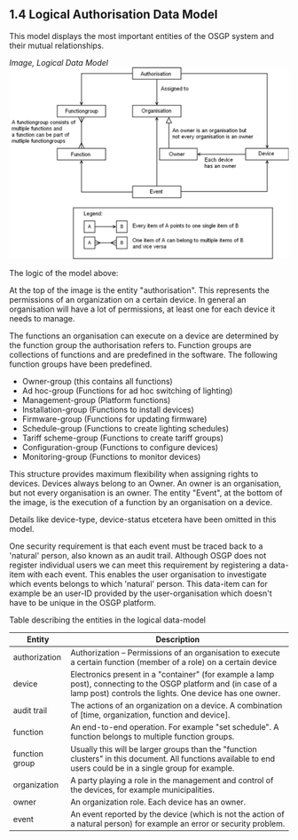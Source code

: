 ## 1.4 Logical Authorisation Data Model

This model displays the most important entities of the OSGP system and their mutual relationships.

_Image, Logical Data Model_
 ![alt text](./logical-data-model.png "Logical Data Model")

The logic of the model above:

At the top of the image is the entity "authorisation". This represents the permissions of an organization on a certain device. In general an organisation will have a lot of permissions, at least one for each device it needs to manage.

The functions an organisation can execute on a device are determined by the function group the authorisation refers to. Function groups are collections of functions and are predefined in the software. The following function groups have been predefined.

- Owner-group (this contains all functions)
- Ad hoc-group (Functions for ad hoc switching of lighting)
- Management-group (Platform functions)
- Installation-group (Functions to install devices)
- Firmware-group (Functions for updating firmware)
- Schedule-group (Functions to create lighting schedules)
- Tariff scheme-group (Functions to create tariff groups)
- Configuration-group (Functions to configure devices)
- Monitoring-group (Functions to monitor devices)

This structure provides maximum flexibility when assigning rights to devices. Devices always belong to an Owner. An owner is an organisation, but not every organisation is an owner. The entity "Event", at the bottom of the image, is the execution of a function by an organisation on a device.

Details like device-type, device-status etcetera have been omitted in this model.

One security requirement is that each event must be traced back to a 'natural'  person, also known as an audit trail. Although OSGP does not register individual users we can meet this requirement by registering a data-item with each event. This enables the user organisation to investigate which events belongs to which 'natural' person. This data-item can for example be an user-ID provided by the user-organisation which doesn't have to be unique in the OSGP platform.

Table describing the entities in the logical data-model

| **Entity** | **Description** |
| --- | --- |
| authorization | Authorization – Permissions of an organisation to execute a certain function  (member of a role) on a certain device |
| device | Electronics present in a "container" (for example a lamp post), connecting to the OSGP platform and (in case of a lamp post) controls the lights. One device has one owner. |
| audit trail | The actions of an organization on a device. A combination of [time, organization, function and device]. |
| function | An end-to-end operation. For example "set schedule". A function belongs to multiple function groups. |
| function group | Usually this will be larger groups than the "function clusters" in this document. All functions available to end users could be in a single group for example. |
| organization | A party playing a role in the management and control of the devices, for example municipalities. |
| owner | An organization role. Each device has an owner. |
| event | An event reported by the device (which is not the action of a natural person) for example an error or security problem. |
